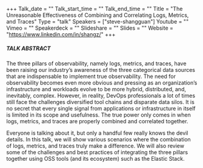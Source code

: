 +++
Talk_date = ""
Talk_start_time = ""
Talk_end_time = ""
Title = "The Unreasonable Effectiveness of Combining and Correlating Logs, Metrics, and Traces"
Type = "talk"
Speakers = ["steve-shangguan"]
Youtube = ""
Vimeo = ""
Speakerdeck = ""
Slideshare = ""
Slides = ""
Website = "https://www.linkedin.com/in/shangz/"
+++

##### TALK ABSTRACT

The three pillars of observability, namely logs, metrics, and traces, have been raising our industry’s awareness of the three categorical data sources that are indispensable to implement true observability. The need for observability becomes even more obvious and pressing as an organization’s infrastructure and workloads evolve to be more hybrid, distributed, and, inevitably, complex. However, in reality, DevOps professionals a lot of times still face the challenges diversified tool chains and disparate data silos. It is no secret that every single signal from applications or infrastructure in itself is limited in its scope and usefulness. The true power only comes in when logs, metrics, and traces are properly combined and correlated together.

Everyone is talking about it, but only a handful few really knows the devil details. In this talk, we will show various scenarios where the combination of logs, metrics, and traces truly make a difference. We will also review some of the challenges and best practices of integrating the three pillars together using OSS tools (and its ecosystem) such as the Elastic Stack.

